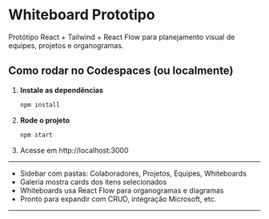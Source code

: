 # Whiteboard Prototipo

Protótipo React + Tailwind + React Flow para planejamento visual de equipes, projetos e organogramas.

## Como rodar no Codespaces (ou localmente)

1. **Instale as dependências**
   ```bash
   npm install
   ```

2. **Rode o projeto**
   ```bash
   npm start
   ```

3. Acesse em http://localhost:3000

---

- Sidebar com pastas: Colaboradores, Projetos, Equipes, Whiteboards
- Galeria mostra cards dos itens selecionados
- Whiteboards usa React Flow para organogramas e diagramas
- Pronto para expandir com CRUD, integração Microsoft, etc.

---